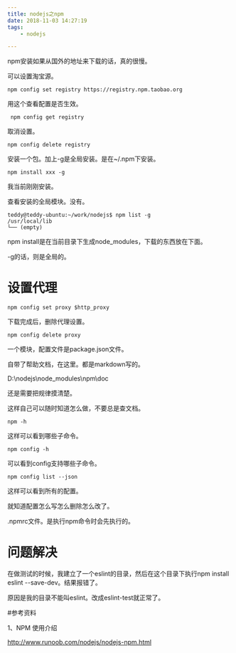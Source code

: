```yaml
---
title: nodejs之npm
date: 2018-11-03 14:27:19
tags:
	- nodejs

---
```




npm安装如果从国外的地址来下载的话，真的很慢。

可以设置淘宝源。

```
npm config set registry https://registry.npm.taobao.org
```

用这个查看配置是否生效。

```
 npm config get registry
```

取消设置。

```
npm config delete registry
```



安装一个包。加上-g是全局安装。是在~/.npm下安装。

```
npm install xxx -g
```



我当前刚刚安装。

查看安装的全局模块。没有。

```
teddy@teddy-ubuntu:~/work/nodejs$ npm list -g
/usr/local/lib
└── (empty)
```



npm install是在当前目录下生成node_modules，下载的东西放在下面。

-g的话，则是全局的。



# 设置代理

```
npm config set proxy $http_proxy
```

下载完成后，删除代理设置。

```
npm config delete proxy
```



一个模块，配置文件是package.json文件。



自带了帮助文档，在这里。都是markdown写的。

D:\nodejs\node_modules\npm\doc



还是需要把规律摸清楚。

这样自己可以随时知道怎么做，不要总是查文档。

```
npm -h
```

这样可以看到哪些子命令。

```
npm config -h
```

可以看到config支持哪些子命令。

```
npm config list --json
```

这样可以看到所有的配置。

就知道配置怎么写怎么删除怎么改了。

.npmrc文件。是执行npm命令时会先执行的。



# 问题解决

在做测试的时候，我建立了一个eslint的目录，然后在这个目录下执行npm install eslint --save-dev。结果报错了。

原因是我的目录不能叫eslint。改成eslint-test就正常了。



#参考资料

1、NPM 使用介绍

http://www.runoob.com/nodejs/nodejs-npm.html